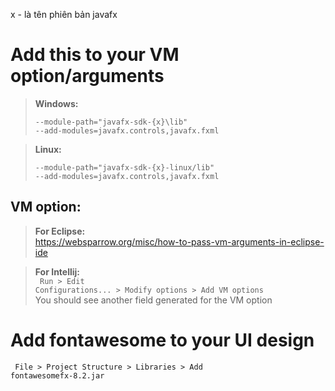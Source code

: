 x - là tên phiên bản javafx

# Add this to your VM option/arguments
>**Windows:**<br><code> --module-path="javafx-sdk-{x}\lib" --add-modules=javafx.controls,javafx.fxml </code>

>**Linux:**<br><code> --module-path="javafx-sdk-{x}-linux/lib" --add-modules=javafx.controls,javafx.fxml </code>

## VM option:
>**For Eclipse:**<br>
https://websparrow.org/misc/how-to-pass-vm-arguments-in-eclipse-ide

>**For Intellij:**<br>
<code> Run > Edit Configurations... > Modify options > Add VM options </code> <br>
You should see another field generated for the VM option

# Add fontawesome to your UI design 

<code> File > Project Structure > Libraries > Add fontawesomefx-8.2.jar </code>


